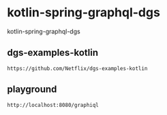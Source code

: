 # kotlin-spring-graphql-dgs
kotlin-spring-graphql-dgs

## dgs-examples-kotlin

```
https://github.com/Netflix/dgs-examples-kotlin
```

## playground

```
http://localhost:8080/graphiql
```